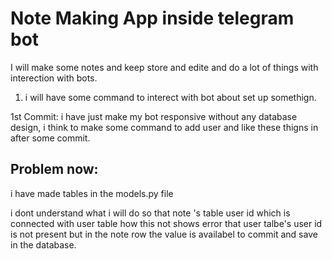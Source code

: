 # Note Making App inside telegram bot

I will make some notes and keep store and edite and do a lot of things with interection with bots.

1. i will have some command to interect with bot about set up somethign.

1st Commit: i have just make my bot responsive without any database design, i think to make some command to add user and like these thigns in after some commit.



## Problem now:

i have made tables in the models.py file

i dont understand what i will do so that note 's table user id which is connected with user table how this not shows error that user talbe's user id is not present but in the note row the value is availabel to commit and save in the database.